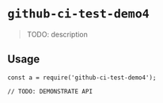 
# `github-ci-test-demo4`

> TODO: description

## Usage

```
const a = require('github-ci-test-demo4');

// TODO: DEMONSTRATE API
```


